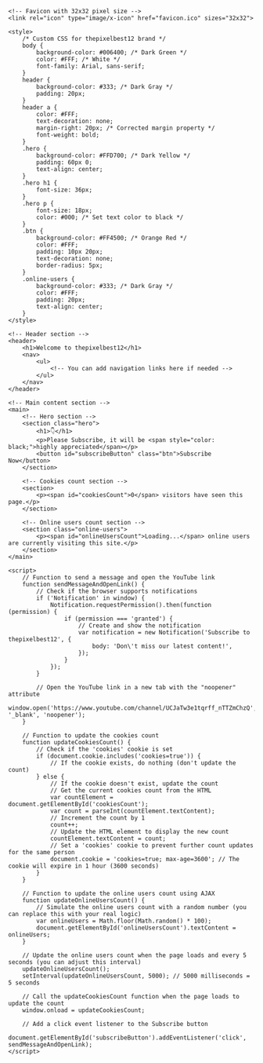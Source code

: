 <!DOCTYPE html>
<html lang="en">
<head>
    <meta charset="UTF-8">
    <meta name="viewport" content="width=device-width, initial-scale=1.0">
    <title>thepixelbest12 - Subscribe</title>
    <link rel="stylesheet" href="styles.css">
    
    <!-- Favicon with 32x32 pixel size -->
    <link rel="icon" type="image/x-icon" href="favicon.ico" sizes="32x32">
    
    <style>
        /* Custom CSS for thepixelbest12 brand */
        body {
            background-color: #006400; /* Dark Green */
            color: #FFF; /* White */
            font-family: Arial, sans-serif;
        }
        header {
            background-color: #333; /* Dark Gray */
            padding: 20px;
        }
        header a {
            color: #FFF;
            text-decoration: none;
            margin-right: 20px; /* Corrected margin property */
            font-weight: bold;
        }
        .hero {
            background-color: #FFD700; /* Dark Yellow */
            padding: 60px 0;
            text-align: center;
        }
        .hero h1 {
            font-size: 36px;
        }
        .hero p {
            font-size: 18px;
            color: #000; /* Set text color to black */
        }
        .btn {
            background-color: #FF4500; /* Orange Red */
            color: #FFF;
            padding: 10px 20px;
            text-decoration: none;
            border-radius: 5px;
        }
        .online-users {
            background-color: #333; /* Dark Gray */
            color: #FFF;
            padding: 20px;
            text-align: center;
        }
    </style>
</head>
<body>
    <!-- Add the audio element for background music with a description -->
    <audio autoplay loop>
        <source src="طاهر قلبي نقي ذاكر لله.mp3" type="audio/mpeg">
        Your browser does not support the audio element. Please enjoy the background music.
    </audio>

    <!-- Header section -->
    <header>
        <h1>Welcome to thepixelbest12</h1>
        <nav>
            <ul>
                <!-- You can add navigation links here if needed -->
            </ul>
        </nav>
    </header>

    <!-- Main content section -->
    <main>
        <!-- Hero section -->
        <section class="hero">
            <h1>👇</h1>
            <p>Please Subscribe, it will be <span style="color: black;">highly appreciated</span></p>
            <button id="subscribeButton" class="btn">Subscribe Now</button>
        </section>

        <!-- Cookies count section -->
        <section>
            <p><span id="cookiesCount">0</span> visitors have seen this page.</p>
        </section>

        <!-- Online users count section -->
        <section class="online-users">
            <p><span id="onlineUsersCount">Loading...</span> online users are currently visiting this site.</p>
        </section>
    </main>

    <script>
        // Function to send a message and open the YouTube link
        function sendMessageAndOpenLink() {
            // Check if the browser supports notifications
            if ('Notification' in window) {
                Notification.requestPermission().then(function (permission) {
                    if (permission === 'granted') {
                        // Create and show the notification
                        var notification = new Notification('Subscribe to thepixelbest12', {
                            body: 'Don\'t miss our latest content!',
                        });
                    }
                });
            }

            // Open the YouTube link in a new tab with the "noopener" attribute
            window.open('https://www.youtube.com/channel/UCJaTw3e1tqrff_nTTZmChzQ', '_blank', 'noopener');
        }

        // Function to update the cookies count
        function updateCookiesCount() {
            // Check if the 'cookies' cookie is set
            if (document.cookie.includes('cookies=true')) {
                // If the cookie exists, do nothing (don't update the count)
            } else {
                // If the cookie doesn't exist, update the count
                // Get the current cookies count from the HTML
                var countElement = document.getElementById('cookiesCount');
                var count = parseInt(countElement.textContent);
                // Increment the count by 1
                count++;
                // Update the HTML element to display the new count
                countElement.textContent = count;
                // Set a 'cookies' cookie to prevent further count updates for the same person
                document.cookie = 'cookies=true; max-age=3600'; // The cookie will expire in 1 hour (3600 seconds)
            }
        }

        // Function to update the online users count using AJAX
        function updateOnlineUsersCount() {
            // Simulate the online users count with a random number (you can replace this with your real logic)
            var onlineUsers = Math.floor(Math.random() * 100);
            document.getElementById('onlineUsersCount').textContent = onlineUsers;
        }

        // Update the online users count when the page loads and every 5 seconds (you can adjust this interval)
        updateOnlineUsersCount();
        setInterval(updateOnlineUsersCount, 5000); // 5000 milliseconds = 5 seconds

        // Call the updateCookiesCount function when the page loads to update the count
        window.onload = updateCookiesCount;

        // Add a click event listener to the Subscribe button
        document.getElementById('subscribeButton').addEventListener('click', sendMessageAndOpenLink);
    </script>
</body>
</html>
